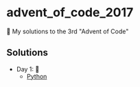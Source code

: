 # advent_of_code_2017
🎅 My solutions to the 3rd "Advent of Code"

## Solutions

* Day 1:  :santa:
    * [Python](Day1-9/1.py)